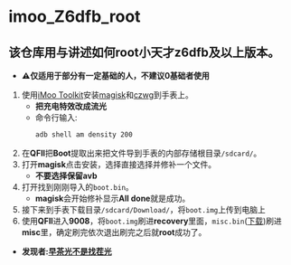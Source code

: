 # imoo_Z6dfb_root
## 该仓库用与讲述如何root小天才z6dfb及以上版本。

- **⚠仅适用于部分有一定基础的人，不建议0基础者使用**

1. 使用[iMoo Toolkit](https://github.com/ReX-iMoo-Team/iMoo-Toolkit)安装[magisk](https://github.com/topjohnwu/Magisk/releases/tag/v23.0)和[czwg](https://github.com/ReX-iMoo-Team/imoo_Z6dfb_root/tree/main/apks/czwg_145984.apk)到手表上。
   - **把充电特效改成流光**
   - 命令行输入: 
       ```sh
       adb shell am density 200
       ```
2. 在**QFIl**把**Boot**提取出来把文件导到手表的内部存储根目录`/sdcard/`。
3. 打开**magisk**点击安装，选择直接选择并修补一个文件。
   - **不要选择保留avb**
4. 打开找到刚刚导入的`boot.bin`。
   - **magisk**会开始修补显示**All done**就是成功。
5. 接下来到手表下载目录`/sdcard/Download/`，将`boot.img`上传到电脑上
6. 使用**QFIl**进入**9008**，将`boot.img`刷进**recovery**里面，`misc.bin`([下载](https://github.com/ReX-iMoo-Team/imoo_Z6dfb_root/blob/main/misc/misc.bin))刷进**misc**里，确定刷完依次退出刷完之后就**root**成功了。

- **发现者:[早茶光不是找茬光](https://space.bilibili.com/1268760897)**
